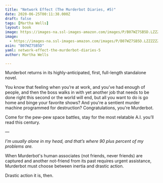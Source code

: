 ```yaml
---
title: "Network Effect (The Murderbot Diaries, #5)"
date: 2020-06-25T00:11:38.000Z
draft: false
tags: [Martha Wells]
layout: book
image: https://images-na.ssl-images-amazon.com/images/P/B07WZ7SB5D.LZZZZZZZ.jpg
image: 
  - https://images-na.ssl-images-amazon.com/images/P/B07WZ7SB5D.LZZZZZZZ.jpg
asin: "B07WZ7SB5D"
yaml: network-effect-the-murderbot-diaries-5
author: Martha Wells

---
```


Murderbot returns in its highly-anticipated, first, full-length standalone novel.  
  
You know that feeling when you’re at work, and you’ve had enough of people, and then the boss walks in with yet another job that needs to be done right this second or the world will end, but all you want to do is go home and binge your favorite shows? And you're a sentient murder machine programmed for destruction? Congratulations, you're Murderbot.  
  
Come for the pew-pew space battles, stay for the most relatable A.I. you’ll read this century.  
  
—  
  
*I’m usually alone in my head, and that’s where 90 plus percent of my problems are.*  
  
When Murderbot's human associates (not friends, never friends) are captured and another not-friend from its past requires urgent assistance, Murderbot must choose between inertia and drastic action.  
  
Drastic action it is, then.